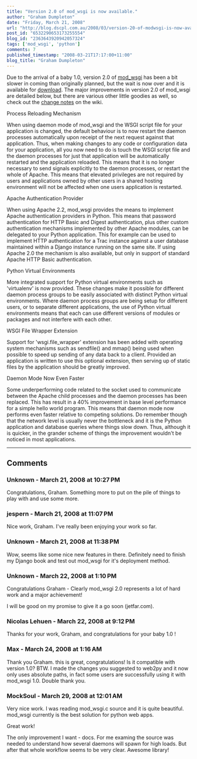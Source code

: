 ```yaml
---
title: "Version 2.0 of mod_wsgi is now available."
author: "Graham Dumpleton"
date: "Friday, March 21, 2008"
url: "http://blog.dscpl.com.au/2008/03/version-20-of-modwsgi-is-now-available.html"
post_id: "6532290653173255554"
blog_id: "2363643920942057324"
tags: ['mod_wsgi', 'python']
comments: 7
published_timestamp: "2008-03-21T17:17:00+11:00"
blog_title: "Graham Dumpleton"
---
```


Due to the arrival of a baby 1.0, version 2.0 of [mod\_wsgi](http://www.modwsgi.org/) has been a bit slower in coming than originally planned, but the wait is now over and it is available for [download](http://modwsgi.googlecode.com/files/mod_wsgi-2.0.tar.gz). The major improvements in version 2.0 of mod\_wsgi are detailed below, but there are various other little goodies as well, so check out the [change notes](http://code.google.com/p/modwsgi/wiki/ChangesInVersion0200) on the wiki.

  


Process Reloading Mechanism

  


When using daemon mode of mod\_wsgi and the WSGI script file for your application is changed, the default behaviour is to now restart the daemon processes automatically upon receipt of the next request against that application. Thus, when making changes to any code or configuration data for your application, all you now need to do is touch the WSGI script file and the daemon processes for just that application will be automatically restarted and the application reloaded. This means that it is no longer necessary to send signals explicitly to the daemon processes, or restart the whole of Apache. This means that elevated privileges are not required by users and applications owned by other users in a shared hosting environment will not be affected when one users application is restarted.

  


Apache Authentication Provider

  


When using Apache 2.2, mod\_wsgi provides the means to implement Apache authentication providers in Python. This means that password authentication for HTTP Basic and Digest authentication, plus other custom authentication mechanisms implemented by other Apache modules, can be delegated to your Python application. This for example can be used to implement HTTP authentication for a Trac instance against a user database maintained within a Django instance running on the same site. If using Apache 2.0 the mechanism is also available, but only in support of standard Apache HTTP Basic authentication.

  


Python Virtual Environments

  


More integrated support for Python virtual environments such as 'virtualenv' is now provided. These changes make it possible for different daemon process groups to be easily associated with distinct Python virtual environments. Where daemon process groups are being setup for different users, or to separate different applications, the use of Python virtual environments means that each can use different versions of modules or packages and not interfere with each other.

  


WSGI File Wrapper Extension

  


Support for 'wsgi.file\_wrapper' extension has been added with operating system mechanisms such as sendfile\(\) and mmap\(\) being used when possible to speed up sending of any data back to a client. Provided an application is written to use this optional extension, then serving up of static files by the application should be greatly improved.

  


Daemon Mode Now Even Faster

  


Some underperforming code related to the socket used to communicate between the Apache child processes and the daemon processes has been replaced. This has result in a 40% improvement in base level performance for a simple hello world program. This means that daemon mode now performs even faster relative to competing solutions. Do remember though that the network level is usually never the bottleneck and it is the Python application and database queries where things slow down. Thus, although it is quicker, in the grander scheme of things the improvement wouldn't be noticed in most applications.

---

## Comments

### Unknown - March 21, 2008 at 10:27 PM

Congratulations, Graham. Something more to put on the pile of things to play with and use some more.

### jespern - March 21, 2008 at 11:07 PM

Nice work, Graham. I've really been enjoying your work so far.

### Unknown - March 21, 2008 at 11:38 PM

Wow, seems like some nice new features in there. Definitely need to finish my Django book and test out mod\_wsgi for it's deployment method.

### Unknown - March 22, 2008 at 1:10 PM

Congratulations Graham - Clearly mod\_wsgi 2.0 represents a lot of hard work and a major achievement\!  
  
I will be good on my promise to give it a go soon \(jetfar.com\).

### Nicolas Lehuen - March 22, 2008 at 9:12 PM

Thanks for your work, Graham, and congratulations for your baby 1.0 \!

### Max - March 24, 2008 at 1:16 AM

Thank you Graham. this is great, congratulations\! Is it compatible with version 1.0? BTW. I made the changes you suggested to web2py and it now only uses absolute paths, in fact some users are successfully using it with mod\_wsgi 1.0. Double thank you.

### MockSoul - March 29, 2008 at 12:01 AM

Very nice work. I was reading mod\_wsgi.c source and it is quite beautiful. mod\_wsgi currently is the best solution for python web apps.  
  
Great work\!  
  
The only improvement I want - docs. For me examing the source was needed to understand how several daemons will spawn for high loads. But after that whole workflow seems to be very clear. Awesome library\!

